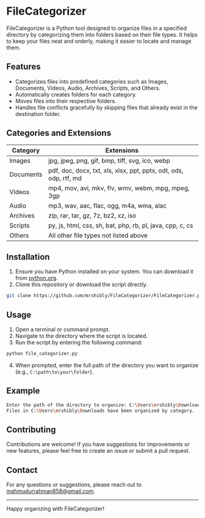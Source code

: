 # FileCategorizer

FileCategorizer is a Python tool designed to organize files in a specified directory by categorizing them into folders based on their file types. It helps to keep your files neat and orderly, making it easier to locate and manage them.

## Features

- Categorizes files into predefined categories such as Images, Documents, Videos, Audio, Archives, Scripts, and Others.
- Automatically creates folders for each category.
- Moves files into their respective folders.
- Handles file conflicts gracefully by skipping files that already exist in the destination folder.

## Categories and Extensions

| Category    | Extensions |
|-------------|------------|
| Images      | jpg, jpeg, png, gif, bmp, tiff, svg, ico, webp |
| Documents   | pdf, doc, docx, txt, xls, xlsx, ppt, pptx, odt, ods, odp, rtf, md |
| Videos      | mp4, mov, avi, mkv, flv, wmv, webm, mpg, mpeg, 3gp |
| Audio       | mp3, wav, aac, flac, ogg, m4a, wma, alac |
| Archives    | zip, rar, tar, gz, 7z, bz2, xz, iso |
| Scripts     | py, js, html, css, sh, bat, php, rb, pl, java, cpp, c, cs |
| Others      | All other file types not listed above |

## Installation

1. Ensure you have Python installed on your system. You can download it from [python.org](https://www.python.org/).
2. Clone this repository or download the script directly.

```bash
git clone https://github.com/mrshibly/FileCategorizer/FileCategorizer.py
```

## Usage

1. Open a terminal or command prompt.
2. Navigate to the directory where the script is located.
3. Run the script by entering the following command:

```bash
python file_categorizer.py
```

4. When prompted, enter the full path of the directory you want to organize (e.g., `C:\path\to\your\folder`).

## Example

```bash
Enter the path of the directory to organize: C:\Users\mrshibly\Downloads
Files in C:\Users\mrshibly\Downloads have been organized by category.
```

## Contributing

Contributions are welcome! If you have suggestions for improvements or new features, please feel free to create an issue or submit a pull request.


## Contact

For any questions or suggestions, please reach out to [mahmudurrahman858@gmail.com](mailto:mahmudurrahman858@gmail.com).

---

Happy organizing with FileCategorizer!
